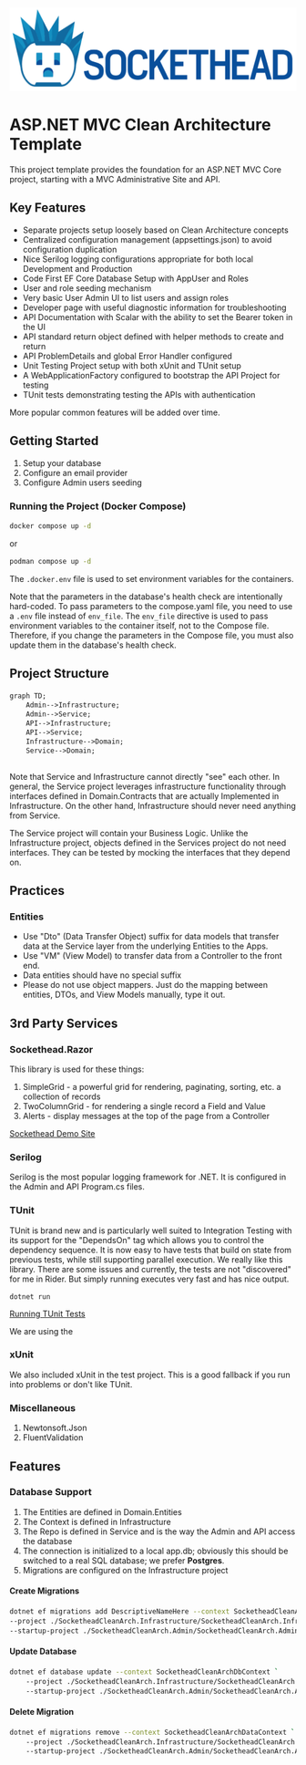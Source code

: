 ![Sockethead logo](sockethead-logo.png)

# ASP.NET MVC Clean Architecture Template
This project template provides the foundation for an ASP.NET MVC Core project, starting with a
MVC Administrative Site and API.

## Key Features
* Separate projects setup loosely based on Clean Architecture concepts
* Centralized configuration management (appsettings.json) to avoid configuration duplication
* Nice Serilog logging configurations appropriate for both local Development and Production
* Code First EF Core Database Setup with AppUser and Roles 
* User and role seeding mechanism
* Very basic User Admin UI to list users and assign roles
* Developer page with useful diagnostic information for troubleshooting
* API Documentation with Scalar with the ability to set the Bearer token in the UI
* API standard return object defined with helper methods to create and return
* API ProblemDetails and global Error Handler configured 
* Unit Testing Project setup with both xUnit and TUnit setup
* A WebApplicationFactory configured to bootstrap the API Project for testing
* TUnit tests demonstrating testing the APIs with authentication

More popular common features will be added over time.

## Getting Started

1. Setup your database
2. Configure an email provider
3. Configure Admin users seeding 

### Running the Project (Docker Compose)
```bash
docker compose up -d
```
or
```bash
podman compose up -d
```

The `.docker.env` file is used to set environment variables for the containers.

Note that the parameters in the database's health check are intentionally hard-coded. To pass parameters to the compose.yaml file,
you need to use a `.env` file instead of `env_file`. The `env_file` directive is used to pass environment variables to the container itself,
not to the Compose file. Therefore, if you change the parameters in the Compose file, you must also update them in the database's health check.

## Project Structure
```mermaid
graph TD;
    Admin-->Infrastructure;
    Admin-->Service;
    API-->Infrastructure;
    API-->Service;
    Infrastructure-->Domain;
    Service-->Domain;
    
```

Note that Service and Infrastructure cannot directly "see" each other. 
In general, the Service project leverages infrastructure functionality through interfaces 
defined in Domain.Contracts that are actually Implemented in Infrastructure.  On the other hand,
Infrastructure should never need anything from Service. 

The Service project will contain your Business Logic. Unlike the Infrastructure project,
objects defined in the Services project do not need interfaces. They can be tested by
mocking the interfaces that they depend on.

## Practices
### Entities
* Use "Dto" (Data Transfer Object) suffix for data models that transfer data at the Service layer from
  the underlying Entities to the Apps.
* Use "VM" (View Model) to transfer data from a Controller to the front end.
* Data entities should have no special suffix
* Please do not use object mappers.  Just do the mapping between
  entities, DTOs, and View Models manually, type it out.

## 3rd Party Services
### Sockethead.Razor
This library is used for these things:
1. SimpleGrid - a powerful grid for rendering, paginating, sorting, etc. a collection of records
2. TwoColumnGrid - for rendering a single record a Field and Value 
3. Alerts - display messages at the top of the page from a Controller

[Sockethead Demo Site](https://sockethead.azurewebsites.net/)

### Serilog
Serilog is the most popular logging framework for .NET.
It is configured in the Admin and API Program.cs files. 

### TUnit
TUnit is brand new and is particularly well suited to Integration Testing with its support for 
the "DependsOn" tag which allows you to control the dependency sequence. It is now easy to
have tests that build on state from previous tests, while still supporting parallel execution.
We really like this library. There are some issues and currently, the tests are not "discovered"
for me in Rider. But simply running executes very fast and has nice output.  
```shell
dotnet run 
```
[Running TUnit Tests](https://thomhurst.github.io/TUnit/docs/tutorial-basics/running-your-tests)

We are using the 

### xUnit
We also included xUnit in the test project. This is a good fallback if you run into problems or
don't like TUnit.

### Miscellaneous
1. Newtonsoft.Json
2. FluentValidation

## Features
### Database Support
1. The Entities are defined in Domain.Entities
2. The Context is defined in Infrastructure
3. The Repo is defined in Service and is the way the Admin and API access the database 
4. The connection is initialized to a local app.db; obviously this should be switched to a real SQL database; we prefer **Postgres**.
5. Migrations are configured on the Infrastructure project 

#### Create Migrations

``` bash
dotnet ef migrations add DescriptiveNameHere --context SocketheadCleanArchDbContext `
--project ./SocketheadCleanArch.Infrastructure/SocketheadCleanArch.Infrastructure.csproj `
--startup-project ./SocketheadCleanArch.Admin/SocketheadCleanArch.Admin.csproj
```

#### Update Database

``` bash
dotnet ef database update --context SocketheadCleanArchDbContext `
    --project ./SocketheadCleanArch.Infrastructure/SocketheadCleanArch.Infrastructure.csproj `
    --startup-project ./SocketheadCleanArch.Admin/SocketheadCleanArch.Admin.csproj
```

#### Delete Migration

``` bash
dotnet ef migrations remove --context SocketheadCleanArchDataContext `
    --project ./SocketheadCleanArch.Infrastructure/SocketheadCleanArch.Infrastructure.csproj `
    --startup-project ./SocketheadCleanArch.Admin/SocketheadCleanArch.Admin.csproj
```

